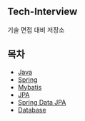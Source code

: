 ## Tech-Interview
기술 면접 대비 저장소

## 목차
* [Java](https://github.com/smpark1020/tech-interview/tree/master/Java)
* [Spring](https://github.com/smpark1020/tech-interview/tree/master/Spring)
* [Mybatis](https://github.com/smpark1020/tech-interview/tree/master/Mybatis)
* [JPA](https://github.com/smpark1020/tech-interview/tree/master/JPA)
* [Spring Data JPA](https://github.com/smpark1020/tech-interview/tree/master/Spring%20Data%20JPA)
* [Database]()
